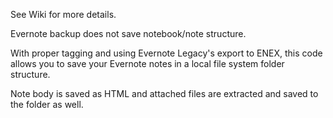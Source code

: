 See Wiki for more details.

Evernote backup does not save notebook/note structure.

With proper tagging and using Evernote Legacy's export to ENEX, this code allows you to save your Evernote notes in a local file system folder structure.

Note body is saved as HTML and attached files are extracted and saved to the folder as well. 
